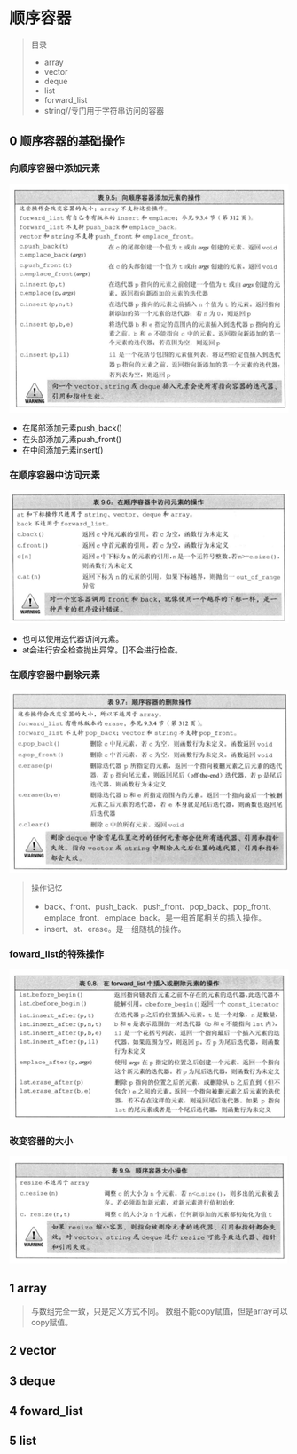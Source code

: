 # 顺序容器

> 目录
> * array
> * vector
> * deque
> * list
> * forward_list
> * string//专门用于字符串访问的容器

## 0 顺序容器的基础操作

### 向顺序容器中添加元素

![](2021-03-05-20-37-12.png)

* 在尾部添加元素push_back()
* 在头部添加元素push_front()
* 在中间添加元素insert()


### 在顺序容器中访问元素

![](2021-03-05-20-40-51.png)

* 也可以使用迭代器访问元素。
* at会进行安全检查抛出异常。[]不会进行检查。

### 在顺序容器中删除元素

![](2021-03-05-20-42-30.png)

> 操作记忆
> * back、front、push_back、push_front、pop_back、pop_front、emplace_front、emplace_back。是一组首尾相关的插入操作。
> * insert、at、erase。是一组随机的操作。


### foward_list的特殊操作

![](2021-03-05-20-54-47.png)

### 改变容器的大小

![](2021-03-05-20-56-47.png)


## 1 array
> 与数组完全一致，只是定义方式不同。
> 数组不能copy赋值，但是array可以copy赋值。

## 2 vector

## 3 deque

## 4 foward_list

## 5 list

